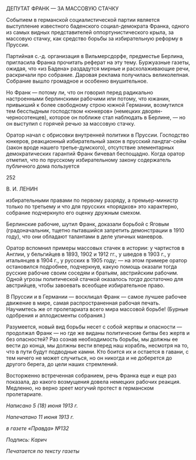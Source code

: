 ДЕПУТАТ ФРАНК — ЗА МАССОВУЮ СТАЧКУ

Событием в германской социалистической партии является выступление известного баденского социал-демократа Франка, одного из самых видных представителей оппор­тунистического крыла, за массовую стачку, как средство борьбы за избирательную ре­форму в Пруссии.

Партийная с.-д. организация в Вильмерсдорфе, предместье Берлина, пригласила Франка прочитать реферат на эту тему. Буржуазные газеты, ожидая, что «из Бадена» раздадутся мирные и расхолаживающие речи, раскричали про собрание. Даровая рек­лама получилась великолепная. Собрание вышло громадное и особенно внушительное.

Но Франк — потому ли, что он говорил перед радикально настроенными берлин­скими рабочими или потому, что южанин, привыкший к более свободному строю юж­ной Германии, возмутился тем бесстыдным господством «юнкеров» (немецких дворян-черносотенцев), которое он поближе стал наблюдать в Берлине, — но он выступил с горячей речью за массовую стачку.

Оратор начал с обрисовки внутренней политики в Пруссии. Господство юнкеров, ре­акционный избирательный закон в прусский ландтаг-сейм (закон вроде нашего третье-думского), отсутствие элементарных демократических гарантий Франк бичевал беспо­щадно. Когда оратор отметил, что по прусскому избирательному закону содержатель публичного дома пользуется

  

252

  

В. И. ЛЕНИН

  

избирательными правами по первому разряду, а премьер-министр только по третьему и что для прусских «порядков» это характерно, собрание подчеркнуло его оценку друж­ным смехом.

Берлинские рабочие, шутил Франк, доказали борьбой с Яговым (градоначальник, тщетно пытавшийся запретить демонстрации в 1910 году), что они обладают талантами в деле уличных маневров.

Оратор вспомнил примеры массовых стачек в истории: у чартистов в Англии, у бельгийцев в 1893, 1902 и 1912 гг., у шведов в 1903 г., у итальянцев в 1904 г., у русских в 1905 году; — на этом примере оратор остановился подробнее, подчеркнув, какую по­мощь оказали тогда русские рабочие своим соседям и братьям, австрийским рабочим. Одной угрозы политической стачкой оказалось _тогда_ достаточно для австрийцев, что­бы завоевать всеобщее избирательное право.

В Пруссии и в Германии — восклицал Франк — самое лучшее рабочее движение в мире, самая распространенная рабочая печать. Научимтесь же от пролетариата всего мира массовой борьбе! (Бурные одобрения и аплодисменты собрания.)

Разумеется, новый вид борьбы несет с собой жертвы и опасности — продолжал Франк — но где же виданы политические битвы без жертв и без опасностей? Раз сознав необходимость борьбы, мы должны ее вести до конца, мы должны вести вперед наш корабль, несмотря на то, что в пути будут подводные камни. Кто боится их и остается в гавани, с тем ничего не может случиться, но он никогда и не доберется до другого бе­рега, до цели наших стремлений.

Восторженно встреченная собранием, речь Франка еще и еще раз показала, до како­го возмущения довела немецких рабочих реакция. Медленно, но верно зреет могучий протест в германском пролетариате.

  

_Написано 5 (18) июня 1913 г._

_Напечатано 11 июня 1913 г._

_в газете «Правда» №132_

_Подпись: Карич_

  

_Печатается по тексту газеты_
